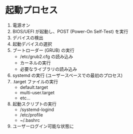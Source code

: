 # 起動プロセス

1. 電源オン
2. BIOS/UEFI が起動し、POST (Power-On Self-Test) を実行
3. デバイスの検出
4. 起動デバイスの選択
5. ブートローダー (GRUB) の実行
   - /etc/grub2.cfg の読み込み
   - カーネルの実行
   - 必要なライブラリの読み込み
6. systemd の実行 (ユーザースペースでの最初のプロセス)
7. .target ファイルの実行
   - default.target
   - multi-user.target
   - etc...
8. 起動スクリプトの実行
   - /systemd-logind
   - /etc/profile
   - ~/.bashrc
9. ユーザーログイン可能な状態に
